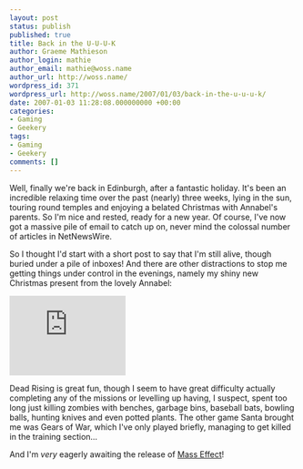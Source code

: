 ```yaml
---
layout: post
status: publish
published: true
title: Back in the U-U-U-K
author: Graeme Mathieson
author_login: mathie
author_email: mathie@woss.name
author_url: http://woss.name/
wordpress_id: 371
wordpress_url: http://woss.name/2007/01/03/back-in-the-u-u-u-k/
date: 2007-01-03 11:28:08.000000000 +00:00
categories:
- Gaming
- Geekery
tags:
- Gaming
- Geekery
comments: []
---
```

Well, finally we're back in Edinburgh, after a fantastic holiday.  It's been an incredible relaxing time over the past (nearly) three weeks, lying in the sun, touring round temples and enjoying a belated Christmas with Annabel's parents.  So I'm nice and rested, ready for a new year.  Of course, I've now got a massive pile of email to catch up on, never mind the colossal number of articles in NetNewsWire.

So I thought I'd start with a short post to say that I'm still alive, though buried under a pile of inboxes!  And there are other distractions to stop me getting things under control in the evenings, namely my shiny new Christmas present from the lovely Annabel:

<div class="center">
  <iframe src="http://gamercard.xbox.com/mathie%20wossname.card" scrolling="no" frameBorder="0" height="140" width="204"></iframe>
</div>

Dead Rising is great fun, though I seem to have great difficulty actually completing any of the missions or levelling up having, I suspect, spent too long just killing zombies with benches, garbage bins, baseball bats, bowling balls, hunting knives and even potted plants.  The other game Santa brought me was Gears of War, which I've only played briefly, managing to get killed in the training section...

And I'm *very* eagerly awaiting the release of [Mass Effect](http://masseffect.bioware.com/)!
